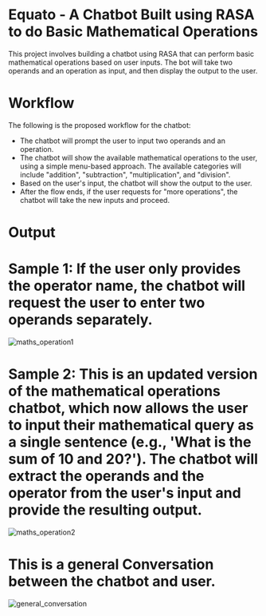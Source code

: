 # Equato - A Chatbot Built using RASA to do Basic Mathematical Operations
This project involves building a chatbot using RASA that can perform basic mathematical operations based on user inputs. The bot will take two operands and an operation as input, and then display the output to the user.

# Workflow
The following is the proposed workflow for the chatbot:

- The chatbot will prompt the user to input two operands and an operation.
- The chatbot will show the available mathematical operations to the user, using a simple menu-based approach. The available categories will include "addition", "subtraction", "multiplication", and "division".
- Based on the user's input, the chatbot will show the output to the user.
- After the flow ends, if the user requests for "more operations", the chatbot will take the new inputs and proceed.

# Output
# Sample 1: If the user only provides the operator name, the chatbot will request the user to enter two operands separately.
![maths_operation1](https://user-images.githubusercontent.com/113231945/221856812-ae6dbf29-fe95-428e-a095-b0aa6cfe1f64.png)


# Sample 2: This is an updated version of the mathematical operations chatbot, which now allows the user to input their mathematical query as a single sentence (e.g., 'What is the sum of 10 and 20?'). The chatbot will extract the operands and the operator from the user's input and provide the resulting output.
![maths_operation2](https://user-images.githubusercontent.com/113231945/221856492-515a500b-f41b-4dc5-8586-cb5dc15c59a7.png)

# This is a general Conversation between the chatbot and user.
![general_conversation](https://user-images.githubusercontent.com/113231945/221856562-60effd01-74f2-4a8b-85a5-3e5bf1b66f25.png)
